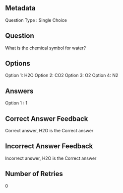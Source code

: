 ## Metadata
Question Type : Single Choice

## Question
What is the chemical symbol for water? 

## Options
Option 1: H2O
Option 2: CO2
Option 3: O2
Option 4: N2

## Answers
Option 1 : 1

## Correct Answer Feedback
Correct answer, H2O is the Correct answer

## Incorrect Answer Feedback
Incorrect answer, H2O is the Correct answer

## Number of Retries
0

